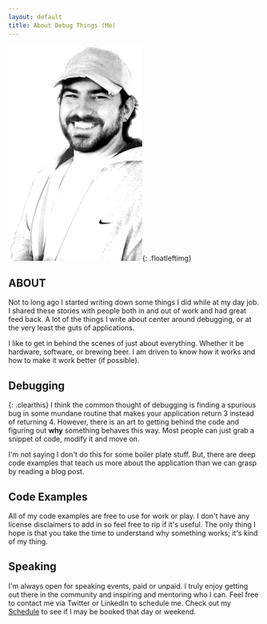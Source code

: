 ```yaml
---
layout: default
title: About Debug Things (Me)
---
```

![Me](/images/casual.JPG){: .floatleftimg}

## ABOUT
Not to long ago I started writing down some things I did while at my day job. I shared these stories with people both in and out of work and had great feed back. A lot of the things I write about center around debugging, or at the very least the guts of applications.

I like to get in behind the scenes of just about everything. Whether it be hardware, software, or brewing beer. I am driven to know how it works and how to make it work better (if possible).



## Debugging
{: .clearthis}
I think the common thought of debugging is finding a spurious bug in some mundane routine that makes your application return 3 instead of returning 4. However, there is an art to getting behind the code and figuring out **why** something behaves this way. Most people can just grab a snippet of code, modify it and move on.

I'm not saying I don't do this for some boiler plate stuff. But, there are deep code examples that teach us more about the application than we can grasp by reading a blog post.

## Code Examples
All of my code examples are free to use for work or play. I don't have any license disclaimers to add in so feel free to rip if it's useful. The only thing I hope is that you take the time to understand why something works; it's kind of my thing.

## Speaking
I'm always open for speaking events, paid or unpaid. I truly enjoy getting out there in the community and inspiring and mentoring who I can. Feel free to contact me via Twitter or LinkedIn to schedule me. Check out my [Schedule](/speaking/) to see if I may be booked that day or weekend.
